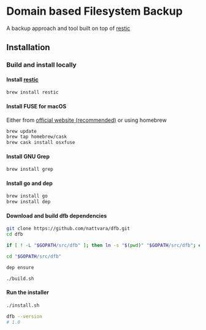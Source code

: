 # Domain based Filesystem Backup

A backup approach and tool built on top of [restic](https://github.com/restic/restic)

## Installation

### Build and install locally

#### Install [restic](https://github.com/restic/restic)

```bash
brew install restic
```

#### Install FUSE for macOS

Either from [official website (recommended)](https://github.com/osxfuse/osxfuse) or using homebrew

```bash
brew update
brew tap homebrew/cask
brew cask install osxfuse
```

#### Install GNU Grep

```bash
brew install grep
```

#### Install go and dep

```bash
brew install go
brew install dep
```

#### Download and build dfb dependencies

```bash
git clone https://github.com/nattvara/dfb.git
cd dfb

if [ ! -L "$GOPATH/src/dfb" ]; then ln -s "$(pwd)" "$GOPATH/src/dfb"; else echo "already exists"; fi

cd "$GOPATH/src/dfb"

dep ensure

./build.sh
```

#### Run the installer

```bash
./install.sh

dfb --version
# 1.0
```
